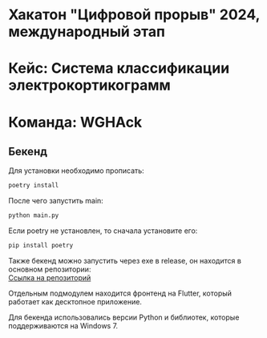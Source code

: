 # Хакатон "Цифровой прорыв" 2024, международный этап
# Кейс: Система классификации электрокортикограмм
# Команда: WGHAck

## Бекенд
Для установки необходимо прописать: 
```bash
poetry install
```
После чего запустить main:
```bash
python main.py
```
Если poetry не установлен, то сначала установите его:
```bash
pip install poetry
```
Также бекенд можно запустить через exe в release, он находится в основном репозитории:\
[Ссылка на репозиторий](https://github.com/duny-explorer/Electrocorticogram-classification-system)

Отдельным подмодулем находится фронтенд на Flutter, который работает как десктопное приложение. 

Для бекенда использовались версии Python и библиотек, которые поддерживаются на Windows 7.
